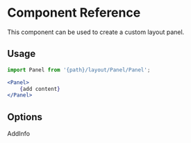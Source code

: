 # Component Reference

This component can be used to create a custom layout panel.

## Usage

```jsx
import Panel from '{path}/layout/Panel/Panel';

<Panel>
    {add content}
</Panel>
```

## Options

AddInfo
